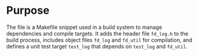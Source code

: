 # Purpose
The file is a Makefile snippet used in a build system to manage dependencies and compile targets. It adds the header file `fd_log.h` to the build process, includes object files `fd_log` and `fd_util` for compilation, and defines a unit test target `test_log` that depends on `test_log` and `fd_util`.
